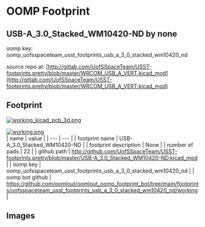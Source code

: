 # OOMP Footprint  
## USB-A_3.0_Stacked_WM10420-ND  by none  
  
oomp key: oomp_uofsspaceteam_usst_footprints_usb_a_3_0_stacked_wm10420_nd  
  
source repo at: [http://gitlab.com/UofSSpaceTeam/USST-footprints.pretty/blob/master/WRCOM_USB_A_VERT.kicad_mod](http://gitlab.com/UofSSpaceTeam/USST-footprints.pretty/blob/master/WRCOM_USB_A_VERT.kicad_mod)  
## Footprint  
  
[![working_kicad_pcb_3d.png](working_kicad_pcb_3d_600.png)](working_kicad_pcb_3d.png)  
  
[![working.png](working_600.png)](working.png)  
| name | value | 
| --- | --- | 
| footprint name | USB-A_3.0_Stacked_WM10420-ND | 
| footprint description | None | 
| number of pads | 22 | 
| github path | http://github.com/UofSSpaceTeam/USST-footprints.pretty/blob/master/USB-A_3.0_Stacked_WM10420-ND.kicad_mod | 
| oomp key | oomp_uofsspaceteam_usst_footprints_usb_a_3_0_stacked_wm10420_nd | 
| oomp bot github | https://github.com/oomlout/oomlout_oomp_footprint_bot/tree/main/footprints/uofsspaceteam_usst_footprints_usb_a_3_0_stacked_wm10420_nd/working | 
## Images  
